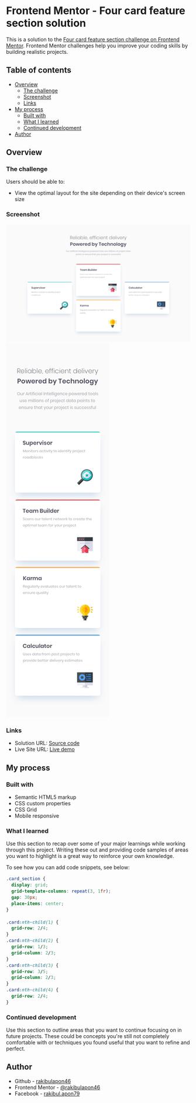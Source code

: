 # Frontend Mentor - Four card feature section solution

This is a solution to the [Four card feature section challenge on Frontend Mentor](https://www.frontendmentor.io/challenges/four-card-feature-section-weK1eFYK). Frontend Mentor challenges help you improve your coding skills by building realistic projects. 

## Table of contents

- [Overview](#overview)
  - [The challenge](#the-challenge)
  - [Screenshot](#screenshot)
  - [Links](#links)
- [My process](#my-process)
  - [Built with](#built-with)
  - [What I learned](#what-i-learned)
  - [Continued development](#continued-development)
- [Author](#author)

## Overview

### The challenge

Users should be able to:

- View the optimal layout for the site depending on their device's screen size

### Screenshot

![](./design/desktop-design.jpg)
![](./design/mobile-design.jpg)

### Links

- Solution URL: [Source code](https://github.com/rakibulapon46/four-card-feature-section-master)
- Live Site URL: [Live demo](https://rakibulapon46.github.io/four-card-feature-section-master/)

## My process

### Built with

- Semantic HTML5 markup
- CSS custom properties
- CSS Grid
- Mobile responsive

### What I learned

Use this section to recap over some of your major learnings while working through this project. Writing these out and providing code samples of areas you want to highlight is a great way to reinforce your own knowledge.

To see how you can add code snippets, see below:

```css
.card_section {
  display: grid;
  grid-template-columns: repeat(3, 1fr);
  gap: 30px;
  place-items: center;
}

.card:nth-child(1) {
  grid-row: 2/4;
}
.card:nth-child(2) {
  grid-row: 1/3;
  grid-column: 2/3;
}
.card:nth-child(3) {
  grid-row: 3/5;
  grid-column: 2/3;
}
.card:nth-child(4) {
  grid-row: 2/4;
}
```
### Continued development

Use this section to outline areas that you want to continue focusing on in future projects. These could be concepts you're still not completely comfortable with or techniques you found useful that you want to refine and perfect.


## Author

- Github - [rakibulapon46](https://github.com/rakibulapon46)
- Frontend Mentor - [@rakibulapon46](https://www.frontendmentor.io/profile/rakibulapon46)
- Facebook - [rakibul.apon79](https://www.facebook.com/rakibul.apon79)